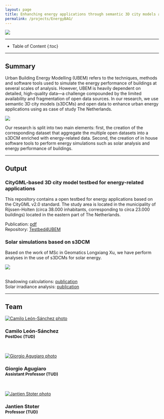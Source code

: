 ```yaml
---
layout: page
title: Enhanching energy applications through semantic 3D city models and open data
permalink: /projects/EnergyBAG/
---
```


<div class="row">
  <div class="col-sm-8 col-xs-8"><img class="img-responsive" src="{{ "img/3DRijssen_GnRd.png" }}"></div>
</div>

- - -

* Table of Content
{:toc}

- - -
## Summary

Urban Building Energy Modelling (UBEM) refers to the techniques, methods and software tools used to simulate the energy performance of buildings at several scales of analysis. However, UBEM is heavily dependent on detailed, high-quality data—a challenge compounded by the limited availability and fragmentation of open data sources. In our research, we use semantic 3D city models (s3DCMs) and open data to enhance urban energy applications using as case of study The Netherlands.

<div class="row">
  <div class="col-sm-8 col-xs-8"><img class="img-responsive" src="{{"img/UBEM_overview.png"}}"></div>
</div>

Our research is split into two main elements: first, the creation of the corresponding dataset that aggregate the multiple open datasets into a s3DCM enriched with energy-related data. Second, the creation of in house software tools to perform energy simulations such as solar analysis and energy performance of buildings.

- - -
## Output

### CityGML-based 3D city model testbed for energy-related applications
This repository contains a open testbed for energy applications based on the CityGML v2.0 standard. The study area is located in the municipality of Rijssen-Holten (circa 38.000 inhabitants, corresponding to circa 23.000 buildings) located in the eastern part of The Netherlands.

Publication: <a href="https://isprs-archives.copernicus.org/articles/XLVIII-4-W5-2022/97/2022/">pdf</a> <br>
Repository: <a href="https://github.com/tudelft3d/Testbed4UBEM"> Testbed4UBEM</a>

### Solar simulations based on s3DCM
Based on the work of MSc in Geomatics Longxiang Xu, we have perform analyses in the use of s3DCMs for solar energy.
<div class="row">
  <div class="col-sm-8 col-xs-8"><img class="img-responsive" src="{{ "img/delft_result_1.png" }}"></div>
</div>
<br>

Shadowing calculations: <a href="https://link.springer.com/chapter/10.1007/978-3-031-43699-4_2">publication</a> <br>
Solar irradiance analysis: <a href="https://isprs-archives.copernicus.org/articles/XLVIII-4-W11-2024/167/2024/">publication</a> <br>
- - -

## Team

<div class="row">

  <div class="col-md-4 col-sm-4 col-xs-8 col-xs-offset-2 col-sm-offset-0 col-md-offset-0">
      <a href="https://3d.bk.tudelft.nl/cleon"><img class="img-circle img-responsive" src="{{ site.baseurl }}/img/staff/camilo.jpg" alt="Camilo León-Sánchez photo" /></a>
    <h3>Camilo León-Sánchez<br /><small>PostDoc (TUD)</small></h3>
    <p>
        <a href="https://3d.bk.tudelft.nl/cleon"><i class="fas fa-home"></i></a>
        <a href="mailto:c.a.leonsanchez@tudelft.nl"><i class="fas fa-envelope"></i></a><br />
    </p>
  </div>

  <div class="col-md-4 col-sm-4 col-xs-8 col-xs-offset-2 col-sm-offset-0 col-md-offset-0">
      <a href="https://3d.bk.tudelft.nl/gagugiaro"><img class="img-circle img-responsive" src="{{ site.baseurl }}/img/staff/giorgio.jpg" alt="Giorgio Agugiaro photo" /></a>
    <h3>Giorgio Agugiaro<br /><small>Assistant Professor (TUD)</small></h3>
    <p>
        <a href="https://3d.bk.tudelft.nl/gagugiaro"><i class="fas fa-home"></i></a>
        <a href="mailto:g.agugiaro@tudelft.nl"><i class="fas fa-envelope"></i></a><br />
    </p>
  </div>

  <div class="col-md-4 col-sm-4 col-xs-6">
        <a href="http://3d.bk.tudelft.nl/jstoter"><img class="img-circle img-responsive" src="{{ site.baseurl }}/img/staff/jantien.jpg" alt="Jantien Stoter photo" /></a>
      <h3>Jantien Stoter<br /><small>Professor (TUD)</small></h3>
      <p>
          <a href="http://3d.bk.tudelft.nl/jstoter"><i class="fas fa-home"></i></a>
          <a href="mailto:j.e.stoter@tudelft.nl"><i class="fas fa-envelope"></i></a><br />
      </p>
  </div>


</div>  
  
